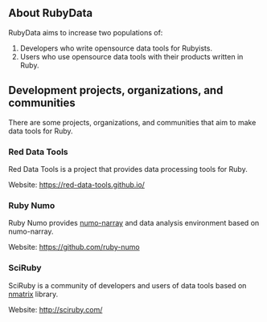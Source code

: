 ## About RubyData

RubyData aims to increase two populations of:

1. Developers who write opensource data tools for Rubyists.
2. Users who use opensource data tools with their products written in Ruby.

## Development projects, organizations, and communities

There are some projects, organizations, and communities that aim to make data tools for Ruby.

### Red Data Tools

Red Data Tools is a project that provides data processing tools for Ruby.

Website: https://red-data-tools.github.io/

### Ruby Numo

Ruby Numo provides [numo-narray](https://github.com/ruby-numo/narray) and data analysis environment based on numo-narray.

Website: https://github.com/ruby-numo

### SciRuby

SciRuby is a community of developers and users of data tools based on [nmatrix](http://sciruby.com/nmatrix/) library.

Website: http://sciruby.com/
